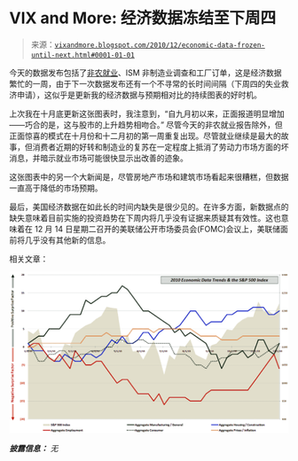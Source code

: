 <!--yml

category: 未分类

date: 2024-05-18 16:57:13

-->

# VIX and More: 经济数据冻结至下周四

> 来源：[`vixandmore.blogspot.com/2010/12/economic-data-frozen-until-next.html#0001-01-01`](http://vixandmore.blogspot.com/2010/12/economic-data-frozen-until-next.html#0001-01-01)

今天的数据发布包括了[非农就业](http://vixandmore.blogspot.com/search/label/nonfarm%20payrolls)、ISM 非制造业调查和工厂订单，这是经济数据繁忙的一周，由于下一次数据发布还有一个不寻常的长时间间隔（下周四的失业救济申请），这似乎是更新我的经济数据与预期相对比的持续图表的好时机。

上次我在十月底更新这张图表时，我注意到，“自九月初以来，正面报道明显增加——巧合的是，这与股市的上升趋势相吻合。” 尽管今天的非农就业报告除外，但正面惊喜的模式在十月份和十二月初的第一周重复出现。尽管就业继续是最大的故事，但消费者近期的好转和制造业的复苏在一定程度上抵消了劳动力市场方面的坏消息，并暗示就业市场可能很快显示出改善的迹象。

这张图表中的另一个大新闻是，尽管房地产市场和建筑市场看起来很糟糕，但数据一直高于降低的市场预期。

最后，美国经济数据在如此长的时间内缺失是很少见的。在许多方面，新数据点的缺失意味着目前实施的投资趋势在下周内将几乎没有证据来质疑其有效性。这也意味着在 12 月 14 日星期二召开的美联储公开市场委员会(FOMC)会议上，美联储面前将几乎没有其他新的信息。

相关文章：

![](img/88074cc85d4d6012131dc4e33c784530.png)

***披露信息：*** *无*
